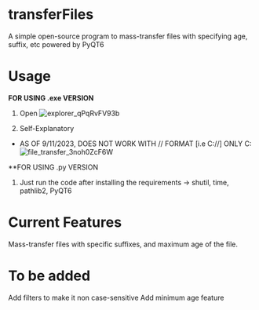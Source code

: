 # transferFiles
A simple open-source program to mass-transfer files with specifying age, suffix, etc powered by PyQT6

# Usage

**FOR USING .exe VERSION**

1. Open
![explorer_qPqRvFV93b](https://github.com/pipTyrannical/transferFiles/assets/144415863/c53d308e-b59a-4d0a-9a78-19304552df44)

2. Self-Explanatory 
* AS OF 9/11/2023, DOES NOT WORK WITH // FORMAT [i.e C://] ONLY C:\
![file_transfer_3noh0ZcF6W](https://github.com/pipTyrannical/transferFiles/assets/144415863/7ae17e1f-d80a-490d-8a20-06782671efed)


**FOR USING .py VERSION

1. Just run the code after installing the requirements
-> shutil, time, pathlib2, PyQT6


# Current Features
Mass-transfer files with specific suffixes, and maximum age of the file.


# To be added
Add filters to make it non case-sensitive 
Add minimum age feature
